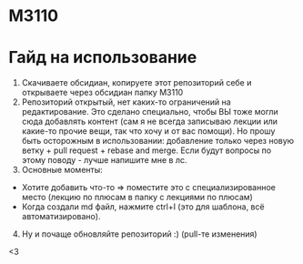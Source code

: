 # M3110

# Гайд на использование

1) Скачиваете обсидиан, копируете этот репозиторий себе и открываете через обсидиан папку M3110
2) Репозиторий открытый, нет каких-то ограничений на редактирование. Это сделано специально, чтобы ВЫ тоже могли сюда добавлять контент (сам я не всегда записываю лекции или какие-то прочие вещи, так что хочу и от вас помощи). Но прошу быть осторожным в использовании: добавление только через новую ветку + pull request + rebase and merge. Если будут вопросы по этому поводу - лучше напишите мне в лс.
3) Основные моменты:
* Хотите добавить что-то => поместите это с специализированное место (лекцию по плюсам в папку с лекциями по плюсам)
* Когда создали md файл, нажмите ctrl+I (это для шаблона, всё автоматизировано).

4) Ну и почаще обновляйте репозиторий :) (pull-те изменения)

<3
